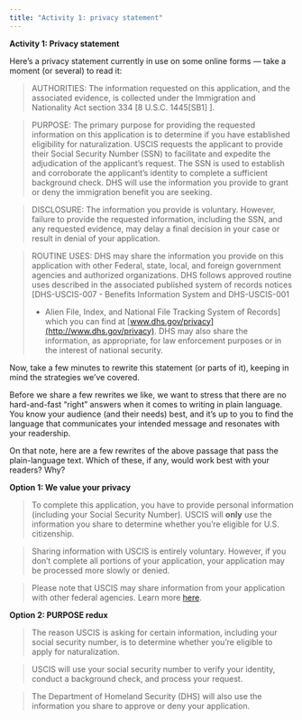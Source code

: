 ```yaml
---
title: "Activity 1: privacy statement"
---
```


**Activity 1: Privacy statement**

Here’s a privacy statement currently in use on some online forms — take a moment (or several) to read it:

>AUTHORITIES: The information requested on this application, and the associated evidence, is collected under the
Immigration and Nationality Act section 334 [8 U.S.C. 1445[SB1] ].
 
>PURPOSE: The primary purpose for providing the requested information on this application is to determine if you have established eligibility for naturalization. USCIS requests the applicant to provide their Social Security Number (SSN)
>to facilitate and expedite the adjudication of the applicant’s request. The SSN is used to establish and corroborate the applicant’s identity to complete a sufficient background check. DHS will use the information you provide to grant or deny the immigration benefit you are seeking.
 
>DISCLOSURE: The information you provide is voluntary. However, failure to provide the requested information, including the SSN, and any requested evidence, may delay a final decision in your case or result in denial of your application.
 
>ROUTINE USES:  DHS may share the information you provide on this application with other Federal, state, local, and foreign government agencies and authorized organizations. DHS follows approved routine uses described in the associated published system of records notices [DHS-USCIS-007 - Benefits Information System and DHS-USCIS-001
>- Alien File, Index, and National File Tracking System of Records] which you can find at [www.dhs.gov/privacy](http://www.dhs.gov/privacy). DHS may also share the information, as appropriate, for law enforcement purposes or in the interest of national security.

Now, take a few minutes to rewrite this statement (or parts of it), keeping in mind the strategies we’ve covered.

Before we share a few rewrites we like, we want to stress that there are no hard-and-fast “right” answers when it comes to writing in plain language. You know your audience (and their needs) best, and it’s up to you to find the language that communicates your intended message and resonates with your readership.

On that note, here are a few rewrites of the above passage that pass the plain-language text. Which of these, if any, would work best with your readers? Why?

**Option 1: We value your privacy**

>To complete this application, you have to provide personal information (including your Social Security Number). USCIS will **only** use the information you share to determine whether you’re eligible for U.S. citizenship.

>Sharing information with USCIS is entirely voluntary. However, if you don’t complete all portions of your application, your application may be processed more slowly or denied. 

>Please note that USCIS may share information from your application with other federal agencies. Learn more [here](http://www.dhs.gov/topic/privacy).

**Option 2: PURPOSE redux**

>The reason USCIS is asking for certain information, including your social security number, is to determine whether you’re eligible to apply for naturalization. 

>USCIS will use your social security number to verify your identity, conduct a background check, and process your request. 

>The Department of Homeland Security (DHS) will also use the information you share to approve or deny your application.

